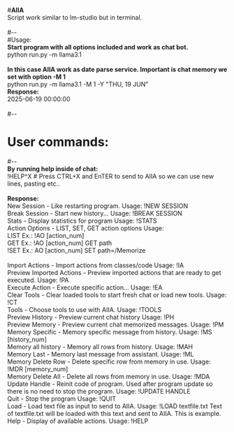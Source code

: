#<b>AIIA</b> <br>
Script work similar to lm-studio but in terminal.<br>
<br>
#--<br>
#Usage:<br>
<b>Start program with all options included and work as chat bot.</b><br>
python run.py -m llama3.1<br>
<br>
<b>In this case AIIA work as date parse service. Important is chat memory we set with option -M 1</b><br>
python run.py -m llama3.1 -M 1 -Y "THU, 19 JUN"<br>
<b>Response:</b><br>
2025-06-19 00:00:00<br>
<br>
#--<br>
# User commands:<br>
#--<br>
<b>By running help inside of chat:</b><br>
!HELP^X # Press CTRL+X and EnTER to send to AIIA so we can use new lines, pasting etc..<br>
<br>
<b>Response:</b><br>
New Session - Like restarting program. Usage: !NEW SESSION<br>
Break Session - Start new history... Usage: !BREAK SESSION<br>
Stats - Display statistics for program Usage: !STATS<br>
Action Options - LIST, SET, GET action options Usage: <br>
LIST Ex.: !AO [action_num]<br>
GET Ex.: !AO [action_num] GET path<br>
!SET Ex.: AO [action_num] SET path=/Memorize<br>
<br>
Import Actions - Import actions from classes/code Usage: !IA<br>
Preview Imported Actions - Preview imported actions that are ready to get executed. Usage: !PA<br>
Execute Action - Execute specific action... Usage: !EA<br>
Clear Tools - Clear loaded tools to start fresh chat or load new tools. Usage: !CT<br>
Tools - Choose tools to use with AIIA. Usage: !TOOLS<br>
Preview History - Preview current chat history Usage: !PH<br>
Preview Memory - Preview current chat memorized messages. Usage: !PM<br>
Memory Specific - Memory specific message from history. Usage: !MS [history_num]<br>
Memory all history - Memory all rows from history. Usage: !MAH<br>
Memory Last - Memory last message from assistant. Usage: !ML<br>
Memory Delete Row - Delete specific row from memory in use. Usage: !MDR [memory_num]<br>
Memory Delete All - Delete all rows from memory in use. Usage: !MDA<br>
Update Handle - Reinit code of program. Used after program update so there is no need to stop the program. Usage: !UPDATE HANDLE<br>
Quit - Stop the program Usage: !QUIT<br>
Load - Load text file as input to send to AIIA. Usage: !LOAD textfile.txt Text of textfile.txt will be loaded with this text and sent to AIIA. This is example.<br>
Help - Display of available actions. Usage: !HELP<br>
<br>
